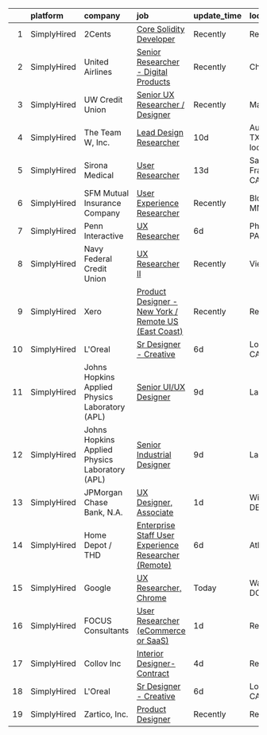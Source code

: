 

|    | platform    | company                                        | job                                                                                                                                                                  | update_time   | location                |
|---:|:------------|:-----------------------------------------------|:---------------------------------------------------------------------------------------------------------------------------------------------------------------------|:--------------|:------------------------|
|  1 | SimplyHired | 2Cents                                         | [Core Solidity Developer](https://www.simplyhired.com/job/yaTegn-ORs8Xd35tTGfbV12cQTOp2DiyeY9m5_FSPmo1bC_GefnhsA?q=generative+designer)                              | Recently      | Remote                  |
|  2 | SimplyHired | United Airlines                                | [Senior Researcher - Digital Products](https://www.simplyhired.com/job/EQpaWyR_H-PbMyVLls-mEzWE9cmgu7zE5SvgPHUgK1-utzKHk5L2IQ?q=generative+designer)                 | Recently      | Chicago, IL             |
|  3 | SimplyHired | UW Credit Union                                | [Senior UX Researcher / Designer](https://www.simplyhired.com/job/fan7Ko4X7PM0bGVsx3HklRDy9pfoUm9RnD5M-9Tzu_zep_bB1t3QfQ?q=generative+designer)                      | Recently      | Madison, WI             |
|  4 | SimplyHired | The Team W, Inc.                               | [Lead Design Researcher](https://www.simplyhired.com/job/kUqlx7cGEHj54jSXDi3Sq-y8Z4FtydSF3ejxy8TSuUWF1sGt6Iv6kQ?q=generative+designer)                               | 10d           | Austin, TX +3 locations |
|  5 | SimplyHired | Sirona Medical                                 | [User Researcher](https://www.simplyhired.com/job/ridUZekwtjbW81U--RJANaxi395qh9exZa0sD-uBCftuF_9WJIFr0Q?q=generative+designer)                                      | 13d           | San Francisco, CA       |
|  6 | SimplyHired | SFM Mutual Insurance Company                   | [User Experience Researcher](https://www.simplyhired.com/job/q7YkSDr49eIMyGsjnEsWzQDcdRzh4LJi6vHhnUzHogohwIPFoCfm4w?q=generative+designer)                           | Recently      | Bloomington, MN         |
|  7 | SimplyHired | Penn Interactive                               | [UX Researcher](https://www.simplyhired.com/job/AnZY-Kg-B-W6XI_D6O1s21dGqMxQ-GHv8RMHazj3oN4XtOCvTu-OlQ?q=generative+designer)                                        | 6d            | Philadelphia, PA        |
|  8 | SimplyHired | Navy Federal Credit Union                      | [UX Researcher II](https://www.simplyhired.com/job/fAW4E2bKHv5t5B6HSaBfVPxHFn17SID3hp8uHNyQNci9Cd1Xddcyhw?q=generative+designer)                                     | Recently      | Vienna, VA              |
|  9 | SimplyHired | Xero                                           | [Product Designer - New York / Remote US (East Coast)](https://www.simplyhired.com/job/Uve7sc1FrWS-FAPF8zVeCvmJntMIsHinLThLFFqIBH0h7xea4dfymQ?q=generative+designer) | Recently      | Remote                  |
| 10 | SimplyHired | L'Oreal                                        | [Sr Designer - Creative](https://www.simplyhired.com/job/QinnBfWW1Dpw5513aYELTSJ_tC5va4sc2NdX_U9wQc8674XiZCBbCQ?q=generative+designer)                               | 6d            | Los Angeles, CA         |
| 11 | SimplyHired | Johns Hopkins Applied Physics Laboratory (APL) | [Senior UI/UX Designer](https://www.simplyhired.com/job/XekYxeyyApVfVLZhaQnb7XFlFwSQ8hvveUoKxsi_oR4UHQdCGCeMbg?q=generative+designer)                                | 9d            | Laurel, MD              |
| 12 | SimplyHired | Johns Hopkins Applied Physics Laboratory (APL) | [Senior Industrial Designer](https://www.simplyhired.com/job/cWteweR2HUSB-M6HNfjiwbg6s9QWBdHzzWW_VIcrN6UKsXa3uDdpvw?q=generative+designer)                           | 9d            | Laurel, MD              |
| 13 | SimplyHired | JPMorgan Chase Bank, N.A.                      | [UX Designer, Associate](https://www.simplyhired.com/job/1IsMBvf_JcL-D7sXqtsaJ958MAJFuPlL1X_i8JijmejPn7YCgSzZEQ?q=generative+designer)                               | 1d            | Wilmington, DE          |
| 14 | SimplyHired | Home Depot / THD                               | [Enterprise Staff User Experience Researcher (Remote)](https://www.simplyhired.com/job/IjRlRc6soME5a4cJ2AFYwayDDa2CpjbXR9sELzDdjwNVi7OdCr7RFw?q=generative+designer) | 6d            | Atlanta, GA             |
| 15 | SimplyHired | Google                                         | [UX Researcher, Chrome](https://www.simplyhired.com/job/pmsmcKqGmJN8MGe24HjqB98irMl5j6YlkwI90mafkjPuVY4Kcsvpmw?q=generative+designer)                                | Today         | Washington, DC          |
| 16 | SimplyHired | FOCUS Consultants                              | [User Researcher (eCommerce or SaaS)](https://www.simplyhired.com/job/ssd0FezyynIHBxIbrVLtDrGs2t3BQ2gMX370mu5VdNv7E0r7NEnPqg?q=generative+designer)                  | 1d            | Remote                  |
| 17 | SimplyHired | Collov Inc                                     | [Interior Designer-Contract](https://www.simplyhired.com/job/YZT96NOPwpiIDkZDNsM_1MmXl7GZOj1Q_Ghf9yHHNy9mn8aayWDjoA?q=generative+designer)                           | 4d            | Remote                  |
| 18 | SimplyHired | L'Oreal                                        | [Sr Designer - Creative](https://www.simplyhired.com/job/QinnBfWW1Dpw5513aYELTSJ_tC5va4sc2NdX_U9wQc8674XiZCBbCQ?q=generative+designer)                               | 6d            | Los Angeles, CA         |
| 19 | SimplyHired | Zartico, Inc.                                  | [Product Designer](https://www.simplyhired.com/job/AvkylNGa_FTWwzDheU-xbU3PC5c2lQt485zSSNtwwzBQ_MAFGKFPgw?q=generative+designer)                                     | Recently      | Remote                  |